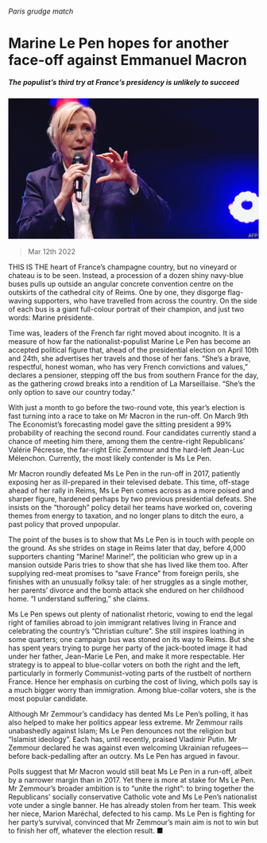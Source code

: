 ###### Paris grudge match

# Marine Le Pen hopes for another face-off against Emmanuel Macron 

##### The populist’s third try at France’s presidency is unlikely to succeed 

![image](images/20220312_EUP003_1.jpg) 

> Mar 12th 2022 

THIS IS THE heart of France’s champagne country, but no vineyard or chateau is to be seen. Instead, a procession of a dozen shiny navy-blue buses pulls up outside an angular concrete convention centre on the outskirts of the cathedral city of Reims. One by one, they disgorge flag-waving supporters, who have travelled from across the country. On the side of each bus is a giant full-colour portrait of their champion, and just two words: Marine présidente.

Time was, leaders of the French far right moved about incognito. It is a measure of how far the nationalist-populist Marine Le Pen has become an accepted political figure that, ahead of the presidential election on April 10th and 24th, she advertises her travels and those of her fans. “She’s a brave, respectful, honest woman, who has very French convictions and values,” declares a pensioner, stepping off the bus from southern France for the day, as the gathering crowd breaks into a rendition of La Marseillaise. “She’s the only option to save our country today.”


With just a month to go before the two-round vote, this year’s election is fast turning into a race to take on Mr Macron in the run-off. On March 9th The Economist’s forecasting model gave the sitting president a 99% probability of reaching the second round. Four candidates currently stand a chance of meeting him there, among them the centre-right Republicans’ Valérie Pécresse, the far-right Eric Zemmour and the hard-left Jean-Luc Mélenchon. Currently, the most likely contender is Ms Le Pen.

Mr Macron roundly defeated Ms Le Pen in the run-off in 2017, patiently exposing her as ill-prepared in their televised debate. This time, off-stage ahead of her rally in Reims, Ms Le Pen comes across as a more poised and sharper figure, hardened perhaps by two previous presidential defeats. She insists on the “thorough” policy detail her teams have worked on, covering themes from energy to taxation, and no longer plans to ditch the euro, a past policy that proved unpopular.

The point of the buses is to show that Ms Le Pen is in touch with people on the ground. As she strides on stage in Reims later that day, before 4,000 supporters chanting “Marine! Marine!”, the politician who grew up in a mansion outside Paris tries to show that she has lived like them too. After supplying red-meat promises to “save France” from foreign perils, she finishes with an unusually folksy tale: of her struggles as a single mother, her parents’ divorce and the bomb attack she endured on her childhood home. “I understand suffering,” she claims.

Ms Le Pen spews out plenty of nationalist rhetoric, vowing to end the legal right of families abroad to join immigrant relatives living in France and celebrating the country’s “Christian culture”. She still inspires loathing in some quarters; one campaign bus was stoned on its way to Reims. But she has spent years trying to purge her party of the jack-booted image it had under her father, Jean-Marie Le Pen, and make it more respectable. Her strategy is to appeal to blue-collar voters on both the right and the left, particularly in formerly Communist-voting parts of the rustbelt of northern France. Hence her emphasis on curbing the cost of living, which polls say is a much bigger worry than immigration. Among blue-collar voters, she is the most popular candidate.

Although Mr Zemmour’s candidacy has dented Ms Le Pen’s polling, it has also helped to make her politics appear less extreme. Mr Zemmour rails unabashedly against Islam; Ms Le Pen denounces not the religion but “Islamist ideology”. Each has, until recently, praised Vladimir Putin. Mr Zemmour declared he was against even welcoming Ukrainian refugees—before back-pedalling after an outcry. Ms Le Pen has argued in favour.

Polls suggest that Mr Macron would still beat Ms Le Pen in a run-off, albeit by a narrower margin than in 2017. Yet there is more at stake for Ms Le Pen. Mr Zemmour’s broader ambition is to “unite the right”: to bring together the Republicans’ socially conservative Catholic vote and Ms Le Pen’s nationalist vote under a single banner. He has already stolen from her team. This week her niece, Marion Maréchal, defected to his camp. Ms Le Pen is fighting for her party’s survival, convinced that Mr Zemmour’s main aim is not to win but to finish her off, whatever the election result. ■

